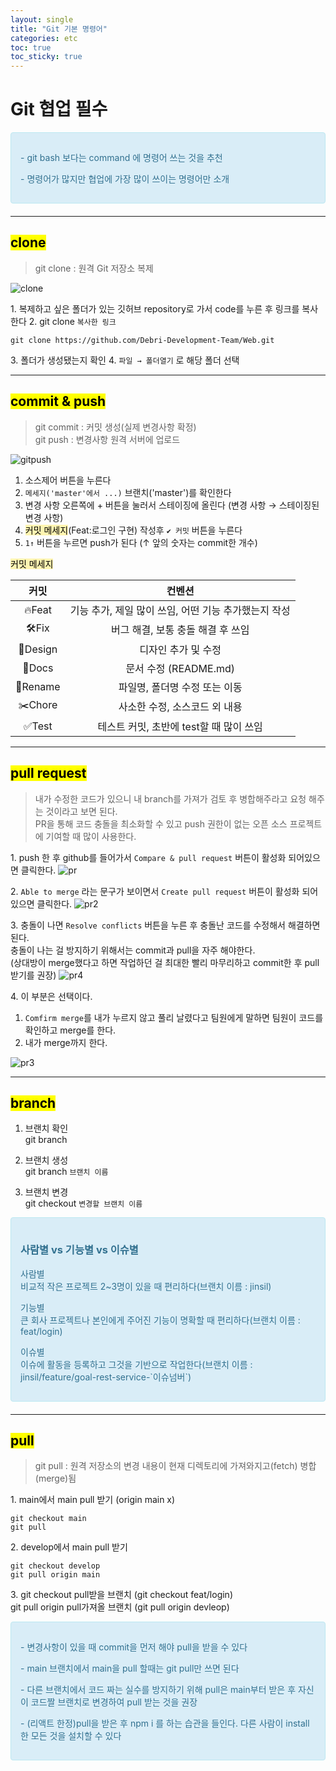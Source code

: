 ```yaml
---
layout: single
title: "Git 기본 명령어"
categories: etc
toc: true
toc_sticky: true
---
```


# Git 협업 필수

<div style="padding: 15px; border: 1px solid transparent; border-color: transparent; margin-bottom: 20px; border-radius: 4px; color: #31708f; background-color: #d9edf7; border-color: #bce8f1;">
  <p>- git bash 보다는 command  에 명령어 쓰는 것을 추천</p>
  <p>- 명령어가 많지만 협업에 가장 많이 쓰이는 명령어만 소개</p>
</div>

---

## <mark class="pink"> clone </mark>

> git clone : 원격 Git 저장소 복제

![clone](https://user-images.githubusercontent.com/63334368/188298698-d79ef334-fc50-4a0d-9b33-0e3f65e5c77e.png)

1\. 복제하고 싶은 폴더가 있는 깃허브 repository로 가서 code를 누른 후 링크를 복사한다
2\. git clone `복사한 링크`

```
git clone https://github.com/Debri-Development-Team/Web.git
```

3\. 폴더가 생성됐는지 확인
4\. `파일 → 폴더열기` 로 해당 폴더 선택

---

## <mark class="pink"> commit & push </mark>

> git commit : 커밋 생성(실제 변경사항 확정)  
> git push : 변경사항 원격 서버에 업로드

![gitpush](https://user-images.githubusercontent.com/63334368/188297645-2c215df8-215f-4910-b09f-9b8ca113c49e.png)

1. 소스제어 버튼을 누른다
2. `메세지('master'에서 ...)` 브랜치('master')를 확인한다
3. 변경 사항 오른쪽에 + 버튼을 눌러서 스테이징에 올린다 (변경 사항 → 스테이징된 변경 사항)
4. <mark style='background-color: #fff5b1'>커밋 메세지</mark>(Feat:로그인 구현) 작성후 `✔ 커밋` 버튼을 누른다
5. `1↑` 버튼을 누르면 push가 된다 (↑ 앞의 숫자는 commit한 개수)

<mark style='background-color: #fff5b1'>커밋 메세지</mark>

| **커밋** |                        컨벤션                        |
| :------: | :--------------------------------------------------: |
|  🔥Feat  | 기능 추가, 제일 많이 쓰임, 어떤 기능 추가했는지 작성 |
|   🛠Fix   |          버그 해결, 보통 충돌 해결 후 쓰임           |
| 🎨Design |                 디자인 추가 및 수정                  |
|  📝Docs  |                문서 수정 (README.md)                 |
| 🚚Rename |            파일명, 폴더명 수정 또는 이동             |
| ✂️Chore  |            사소한 수정, 소스코드 외 내용             |
|  ✅Test  |       테스트 커밋, 초반에 test할 때 많이 쓰임        |

---

## <mark class="pink"> pull request </mark>

> 내가 수정한 코드가 있으니 내 branch를 가져가 검토 후 병합해주라고 요청 해주는 것이라고 보면 된다.  
> PR을 통해 코드 충돌을 최소화할 수 있고 push 권한이 없는 오픈 소스 프로젝트에 기여할 때 많이 사용한다.

1\. push 한 후 github를 들어가서 `Compare & pull request` 버튼이 활성화 되어있으면 클릭한다.
![pr](https://user-images.githubusercontent.com/63334368/188300870-74e8c436-a2f6-4782-a8df-5e541053d109.png)

2\. `Able to merge` 라는 문구가 보이면서 `Create pull request` 버튼이 활성화 되어있으면 클릭한다.
![pr2](https://user-images.githubusercontent.com/63334368/188300873-5c9864da-5294-4c64-a742-ab18abb0d7e5.png)

3\. 충돌이 나면 `Resolve conflicts` 버튼을 누른 후 충돌난 코드를 수정해서 해결하면 된다.  
충돌이 나는 걸 방지하기 위해서는 commit과 pull을 자주 해야한다.  
(상대방이 merge했다고 하면 작업하던 걸 최대한 빨리 마무리하고 commit한 후 pull 받기를 권장)
![pr4](https://user-images.githubusercontent.com/63334368/188301117-5d67d44f-191e-4ae6-9679-9d162a7dacb8.png)

4\. 이 부분은 선택이다.

1. `Comfirm merge`를 내가 누르지 않고 풀리 날렸다고 팀원에게 말하면 팀원이 코드를 확인하고 merge를 한다.
2. 내가 merge까지 한다.

![pr3](https://user-images.githubusercontent.com/63334368/188300877-0dc1bfe1-65de-45b4-b195-62ea823c55f4.png)

---

## <mark class="pink"> branch </mark>

1. 브랜치 확인  
   git branch

2. 브랜치 생성  
   git branch `브랜치 이름`

3. 브랜치 변경  
   git checkout `변경할 브랜치 이름`

<div style="padding: 15px; border: 1px solid transparent; border-color: transparent; margin-bottom: 20px; border-radius: 4px; color: #31708f; background-color: #d9edf7; border-color: #bce8f1;">
  <h3>사람별 vs 기능별 vs 이슈별</h3>
  <p>사람별<br/>비교적 작은 프로젝트 2~3명이 있을 때 편리하다(브랜치 이름 : jinsil)</p>
  <p>기능별<br/>큰 회사 프로젝트나 본인에게 주어진 기능이 명확할 때 편리하다(브랜치 이름 : feat/login)</p>
  <p>이슈별<br/>이슈에 활동을 등록하고 그것을 기반으로 작업한다(브랜치 이름 : jinsil/feature/goal-rest-service-`이슈넘버`) </p>
</div>

---

## <mark class="pink"> pull </mark>

> git pull : 원격 저장소의 변경 내용이 현재 디렉토리에 가져와지고(fetch) 병합(merge)됨

1\. main에서 main pull 받기 (origin main x)

```
git checkout main
git pull
```

2\. develop에서 main pull 받기

```
git checkout develop
git pull origin main
```

3\.
git checkout pull받을 브랜치 (git checkout feat/login)  
 git pull origin pull가져올 브랜치 (git pull origin devleop)

<div style="padding: 15px; border: 1px solid transparent; border-color: transparent; margin-bottom: 20px; border-radius: 4px; color: #31708f; background-color: #d9edf7; border-color: #bce8f1;">
  <p>- 변경사항이 있을 때 commit을 먼저 해야 pull을 받을 수 있다</p>
  <p>- main 브랜치에서 main을 pull 할때는 git pull만 쓰면 된다</p>
  <p>- 다른 브랜치에서 코드 짜는 실수를 방지하기 위해 pull은 main부터 받은 후 자신이 코드짤 브랜치로 변경하여 pull 받는 것을 권장</p>
  <p>- (리액트 한정)pull을 받은 후 npm i 를 하는 습관을 들인다. 다른 사람이 install한 모든 것을 설치할 수 있다</p>
</div>
